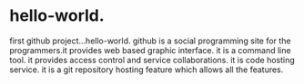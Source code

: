 # hello-world.
first github project...hello-world.
github is a social programming site for the programmers.it provides web based graphic interface.
it is a command line tool.
it provides access control and service collaborations.
it is code hosting service.
it is a git repository hosting feature which allows all the features.
